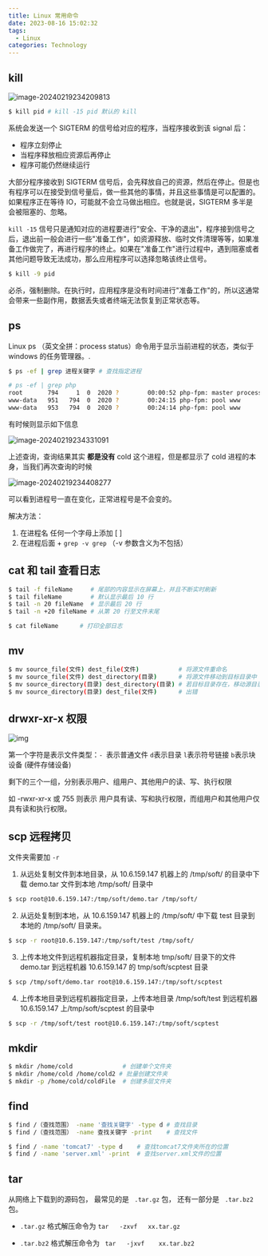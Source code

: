 ```yaml
---
title: Linux 常用命令
date: 2023-08-16 15:02:32
tags:
  - Linux
categories: Technology
---
```


## kill

![image-20240219234209813](https://images-1311785948.cos.ap-chengdu.myqcloud.com/typora/20240219234211.png)

```bash
$ kill pid # kill -15 pid 默认的 kill
```

系统会发送一个 SIGTERM 的信号给对应的程序，当程序接收到该 signal 后：

- 程序立刻停止
- 当程序释放相应资源后再停止
- 程序可能仍然继续运行

大部分程序接收到 SIGTERM 信号后，会先释放自己的资源，然后在停止。但是也有程序可以在接受到信号量后，做一些其他的事情，并且这些事情是可以配置的。如果程序正在等待 IO，可能就不会立马做出相应。也就是说，SIGTERM 多半是会被阻塞的、忽略。

`kill -15` 信号只是通知对应的进程要进行"安全、干净的退出"，程序接到信号之后，退出前一般会进行一些"准备工作"，如资源释放、临时文件清理等等，如果准备工作做完了，再进行程序的终止。如果在"准备工作"进行过程中，遇到阻塞或者其他问题导致无法成功，那么应用程序可以选择忽略该终止信号。

```bash
$ kill -9 pid
```

必杀，强制删除。在执行时，应用程序是没有时间进行"准备工作"的，所以这通常会带来一些副作用，数据丢失或者终端无法恢复到正常状态等。

## ps

Linux ps （英文全拼：process status）命令用于显示当前进程的状态，类似于 windows 的任务管理器。.

```bash
$ ps -ef | grep 进程关键字 # 查找指定进程
```

```bash
# ps -ef | grep php
root       794     1  0  2020 ?        00:00:52 php-fpm: master process (/etc/php/7.3/fpm/php-fpm.conf)
www-data   951   794  0  2020 ?        00:24:15 php-fpm: pool www
www-data   953   794  0  2020 ?        00:24:14 php-fpm: pool www
```

有时候则显示如下信息

![image-20240219234331091](https://images-1311785948.cos.ap-chengdu.myqcloud.com/typora/20240219234332.png)

上述查询，查询结果其实 **都是没有** cold 这个进程，但是都显示了 cold 进程的本身，当我们再次查询的时候

![image-20240219234408277](https://images-1311785948.cos.ap-chengdu.myqcloud.com/typora/20240219234409.png)

可以看到进程号一直在变化，正常进程号是不会变的。

解决方法：

1. 在进程名 任何一个字母上添加 [ ]
2. 在进程后面 + `grep -v grep` （-v 参数含义为不包括）

## cat 和 tail 查看日志

```bash
$ tail -f fileName	   # 尾部的内容显示在屏幕上，并且不断实时刷新
$ tail fileName		   # 默认显示最后 10 行
$ tail -n 20 fileName  # 显示最后 20 行
$ tail -n +20 fileName # 从第 20 行至文件末尾
```

```bash
$ cat fileName		# 打印全部日志
```

## mv

```bash
$ mv source_file(文件) dest_file(文件) 			 # 将源文件重命名
$ mv source_file(文件) dest_directory(目录) 	 # 将源文件移动到目标目录中
$ mv source_directory(目录) dest_directory(目录) # 若目标目录存在，移动源目录到其下面，否则对源目录重命名
$ mv source_directory(目录) dest_file(文件) 	 # 出错
```

## drwxr-xr-x 权限

![img](https://images-1311785948.cos.ap-chengdu.myqcloud.com/typora/20180328163937114)

第一个字符是表示文件类型：`- `表示普通文件 `d`表示目录 `l`表示符号链接 `b`表示块设备 (硬件存储设备)

剩下的三个一组，分别表示用户、组用户、其他用户的读、写、执行权限

如 -rwxr-xr-x 或 755 则表示 用户具有读、写和执行权限，而组用户和其他用户仅具有读和执行权限。

## scp 远程拷贝

文件夹需要加 `-r`

1. 从远处复制文件到本地目录，从 10.6.159.147 机器上的 /tmp/soft/ 的目录中下载 demo.tar 文件到本地 /tmp/soft/ 目录中

```bash
$ scp root@10.6.159.147:/tmp/soft/demo.tar /tmp/soft/
```

2. 从远处复制到本地，从 10.6.159.147 机器上的 /tmp/soft/ 中下载 test 目录到本地的 /tmp/soft/ 目录来。

```bash
$ scp -r root@10.6.159.147:/tmp/soft/test /tmp/soft/
```

3. 上传本地文件到远程机器指定目录，复制本地 tmp/soft/ 目录下的文件 demo.tar 到远程机器 10.6.159.147 的 tmp/soft/scptest 目录

```bash
$ scp /tmp/soft/demo.tar root@10.6.159.147:/tmp/soft/scptest
```

4. 上传本地目录到远程机器指定目录，上传本地目录 /tmp/soft/test 到远程机器 10.6.159.147 上/tmp/soft/scptest 的目录中

```bash
$ scp -r /tmp/soft/test root@10.6.159.147:/tmp/soft/scptest
```

## mkdir

```bash
$ mkdir /home/cold				# 创建单个文件夹
$ mkdir /home/cold /home/cold2 # 批量创建文件夹
$ mkdir -p /home/cold/coldFile  # 创建多层文件夹
```

## find

```bash
$ find /（查找范围） -name '查找关键字' -type d # 查找目录
$ find /（查找范围） -name 查找关键字 -print 	 # 查找文件
```

```bash
$ find / -name 'tomcat7' -type d 	# 查找tomcat7文件夹所在的位置
$ find / -name 'server.xml' -print  # 查找server.xml文件的位置
```

## tar

从网络上下载到的源码包， 最常见的是 ` .tar.gz`  包， 还有一部分是 ` .tar.bz2` 包。

- `.tar.gz`     格式解压命令为          `tar   -zxvf   xx.tar.gz`

- `.tar.bz2`   格式解压命令为         ` tar   -jxvf    xx.tar.bz2`

